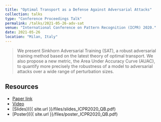 ```yaml
---
title: "Optimal Transport as a Defense Against Adversarial Attacks"
collection: talks
type: "Conference Proceedings Talk"
permalink: /talks/2021-05-26-adv-sat
venue: "International Conference on Pattern Recognition (ICPR) 2020."
date: 2021-05-26
location: "Milan, Italy"
---
```


> We present Sinkhorn Adversarial Training (SAT), a robust adversarial training method based on the latest theory of optimal transport. We also propose a new metric, the Area Under Accuracy Curve (AUAC), to quantify more precisely the robustness of a model to adversarial attacks over a wide range of perturbation sizes.

## Resources

- [Paper link](https://arxiv.org/abs/2102.03156)
- [Video](https://crossminds.ai/video/optimal-transport-as-a-defense-against-adversarial-attacks-6035a52dc390863d8e9c1b1f/)
- [Slides]({{ site.url }}/files/slides_ICPR2020_QB.pdf)
- [Poster]({{ site.url }}/files/poster_ICPR2020_QB.pdf)